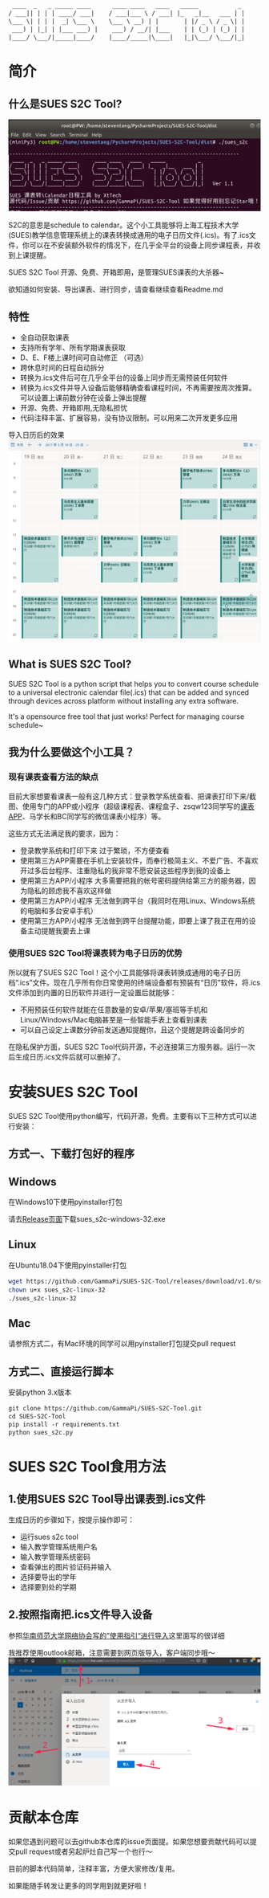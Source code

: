 ```
 ____  _   _ _____ ____      ____ ____   ____   _____           _ 
/ ___|| | | | ____/ ___|    / ___|___ \ / ___| |_   _|__   ___ | |
\___ \| | | |  _| \___ \    \___ \ __) | |       | |/ _ \ / _ \| |
 ___) | |_| | |___ ___) |    ___) / __/| |___    | | (_) | (_) | |
|____/ \___/|_____|____/    |____/_____|\____|   |_|\___/ \___/|_|

```
# 简介

## 什么是SUES S2C Tool?
![](markdownimgs/2019-09-02-21-44-26.png)

S2C的意思是schedule to calendar。这个小工具能够将上海工程技术大学(SUES)教学信息管理系统上的课表转换成通用的电子日历文件(.ics)。有了.ics文件，你可以在不安装额外软件的情况下，在几乎全平台的设备上同步课程表，并收到上课提醒。

SUES S2C Tool 开源、免费、开箱即用，是管理SUES课表的大杀器~

欲知道如何安装、导出课表、进行同步，请查看继续查看Readme.md

## 特性
- 全自动获取课表
- 支持所有学年、所有学期课表获取
- D、E、F楼上课时间可自动修正 （可选）
- 跨休息时间的日程自动拆分
- 转换为.ics文件后可在几乎全平台的设备上同步而无需预装任何软件
- 转换为.ics文件并导入设备后能够精确查看课程时间，不再需要按周次推算。可以设置上课前数分钟在设备上弹出提醒
- 开源、免费、开箱即用,无隐私担忧
- 代码注释丰富、扩展容易，没有协议限制，可以用来二次开发更多应用

导入日历后的效果
![](markdownimgs/After.png)

## What is SUES S2C Tool?

SUES S2C Tool is a python script that helps you to convert course schedule to a universal electronic calendar file(.ics) that can be added and synced through devices across platform without installing any extra software.

It's a opensource free tool that just works! Perfect for managing course schedule~  

## 我为什么要做这个小工具？
### 现有课表查看方法的缺点

目前大家想要看课表一般有这几种方式：登录教学系统查看、把课表打印下来/截图、使用专门的APP或小程序（超级课程表、课程盒子、zsqw123同学写的[课表APP](https://github.com/zsqw123/SUESjxxt)、马学长和BC同学写的微信课表小程序）等。

这些方式无法满足我的要求，因为：
- 登录教学系统和打印下来 过于繁琐，不方便查看
- 使用第三方APP需要在手机上安装软件，而奉行极简主义、不爱广告、不喜欢开过多后台程序、注重隐私的我非常不愿安装这些程序到我的设备上
- 使用第三方APP/小程序 大多需要把我的帐号密码提供给第三方的服务器，因为隐私的顾虑我不喜欢这样做
- 使用第三方APP/小程序 无法做到跨平台（我同时在用Linux、Windows系统的电脑和多台安卓手机）
- 使用第三方APP/小程序 无法做到跨平台提醒功能，即要上课了我正在用的设备主动提醒我要去上课

### 使用SUES S2C Tool将课表转为电子日历的优势

所以就有了SUES S2C Tool！这个小工具能够将课表转换成通用的电子日历档“.ics”文件。现在几乎所有你日常使用的终端设备都有预装有“日历”软件，将.ics文件添加到内置的日历软件并进行一定设置后就能够：

- 不用预装任何软件就能在任意数量的安卓/苹果/塞班等手机和Linux/Windows/Mac电脑甚至是一些智能手表上查看到课表
- 可以自己设定上课数分钟前发送通知提醒你，且这个提醒是跨设备同步的

在隐私保护方面，SUES S2C Tool代码开源，不必连接第三方服务器。运行一次后生成日历.ics文件后就可以删掉了。

# 安装SUES S2C Tool

SUES S2C Tool使用python编写，代码开源，免费。主要有以下三种方式可以进行安装：

## 方式一、下载打包好的程序

## Windows

在Windows10下使用pyinstaller打包

请去[Release页面](https://github.com/GammaPi/SUES-S2C-Tool/releases)下载sues_s2c-windows-32.exe

## Linux

在Ubuntu18.04下使用pyinstaller打包

```bash
wget https://github.com/GammaPi/SUES-S2C-Tool/releases/download/v1.0/sues_s2c-linux-32
chown u+x sues_s2c-linux-32
./sues_s2c-linux-32
```

## Mac

请参照方式二，有Mac环境的同学可以用pyinstaller打包提交pull request

## 方式二、直接运行脚本
安装python 3.x版本

```basg
git clone https://github.com/GammaPi/SUES-S2C-Tool.git
cd SUES-S2C-Tool
pip install -r requirements.txt
python sues_s2c.py
```

# SUES S2C Tool食用方法

## 1.使用SUES S2C Tool导出课表到.ics文件

生成日历的步骤如下，按提示操作即可：
- 运行sues s2c tool
- 输入教学管理系统用户名
- 输入教学管理系统密码
- 查看弹出的图片验证码并输入
- 选择要导出的学年
- 选择要到处的学期

## 2.按照指南把.ics文件导入设备
参照[华南师范大学网络协会写的”使用指引“进行导入](https://i.scnu.edu.cn/ical/doc)这里面写的很详细

我推荐使用outlook邮箱，注意需要到网页版导入，客户端同步哦～
![](markdownimgs/2019-09-02-20-40-35.png)

# 贡献本仓库

如果您遇到问题可以去github本仓库的issue页面提。如果您想要贡献代码可以提交pull request或者另起炉灶自己写一个也行～

目前的脚本代码简单，注释丰富，方便大家修改/复用。

如果能随手转发让更多的同学用到就更好啦！
